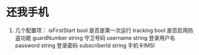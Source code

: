 还我手机
===========
1. 几个配置项：
	isFirstStart    bool			是否是第一次运行
	tracking		bool			是否启用防盗功能
	guardNumber		string			守卫号码
	username		string			登录用户名
	password		string			登录密码
	subscriberId	string			手机卡IMSI